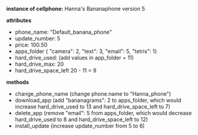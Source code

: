 **instance of cellphone:**
Hanna's Bananaphone version 5

**attributes**
* phone_name: "Default_banana_phone"
* update_number: 5
* price: 100.50
* apps_folder { "camera": 2, "text": 3, "email": 5, "tetris": 1}
* hard_drive_used: (add values in app_folder = 11)
* hard_drive_max: 20
* hard_drive_space_left 20 - 11 = 9

**methods**
* change_phone_name (change phone.name to "Hanna_phone")
* download_app (add "bananagrams": 2 to apps_folder, which would increase hard_drive_used to 13 and hard_drive_space_left to 7)
* delete_app (remove "email": 5 from apps_folder, which would decrease hard_drive_used to 8 and hard_drive_space_left to 12)
* install_update (increase update_number from 5 to 6)
